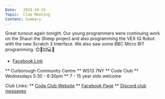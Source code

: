 ```yaml
---
Date:   2019-10-15
Topic:  Club Meeting
Content: Summary
---
```

Great turnout again tonight. Our young programmers were continuing work on the Shaun the Sheep project and also programming the VEX IQ Robot with the new Scratch 3 Interface. We also saw some BBC Micro BIT programming. 😊📀⌨️💻💾

* [Facebook Link](https://www.facebook.com/1481985248595237/posts/2310727085721045/)


** Curborough Community Centre
** WS13 7NY
** Code Club
** Wednesdays 5:30 - 6:30pm
** 7 - 15 year olds welcome

Club Links:
** [Code Club Website](https://lichfield-code-club.github.io/)
** [Facebook Page](https://www.facebook.com/LichfieldCoders)
** [Discord club messages](https://discord.gg/szz6xGK)
